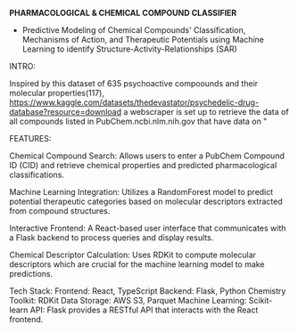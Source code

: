 **PHARMACOLOGICAL & CHEMICAL COMPOUND CLASSIFIER**
- Predictive Modeling of Chemical Compounds' Classification, Mechanisms of Action, and Therapeutic Potentials using Machine Learning to identify Structure-Activity-Relationships (SAR) 

INTRO:

Inspired by this dataset of 635 psychoactive compoounds and their molecular properties(117),
https://www.kaggle.com/datasets/thedevastator/psychedelic-drug-database?resource=download
a webscraper is set up to retrieve the data of all compounds listed in PubChem.ncbi.nlm.nih.gov that have data on "


FEATURES:

Chemical Compound Search: Allows users to enter a PubChem Compound ID (CID) and retrieve chemical properties and predicted pharmacological classifications.

Machine Learning Integration: 
Utilizes a RandomForest model to predict potential therapeutic categories based on molecular descriptors extracted from compound structures.

Interactive Frontend: A React-based user interface that communicates with a Flask backend to process queries and display results.

Chemical Descriptor Calculation: Uses RDKit to compute molecular descriptors which are crucial for the machine learning model to make predictions.


Tech Stack:
Frontend: React, TypeScript
Backend: Flask, Python
Chemistry Toolkit: RDKit
Data Storage: AWS S3, Parquet
Machine Learning: Scikit-learn
API: Flask provides a RESTful API that interacts with the React frontend.
